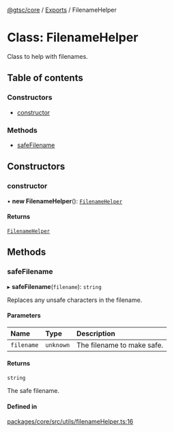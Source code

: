 [@gtsc/core](../README.md) / [Exports](../modules.md) / FilenameHelper

# Class: FilenameHelper

Class to help with filenames.

## Table of contents

### Constructors

- [constructor](FilenameHelper.md#constructor)

### Methods

- [safeFilename](FilenameHelper.md#safefilename)

## Constructors

### constructor

• **new FilenameHelper**(): [`FilenameHelper`](FilenameHelper.md)

#### Returns

[`FilenameHelper`](FilenameHelper.md)

## Methods

### safeFilename

▸ **safeFilename**(`filename`): `string`

Replaces any unsafe characters in the filename.

#### Parameters

| Name | Type | Description |
| :------ | :------ | :------ |
| `filename` | `unknown` | The filename to make safe. |

#### Returns

`string`

The safe filename.

#### Defined in

[packages/core/src/utils/filenameHelper.ts:16](https://github.com/gtscio/framework/blob/ed1186b/packages/core/src/utils/filenameHelper.ts#L16)
